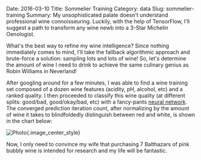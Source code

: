 Date: 2016-03-10
Title: Sommelier Training
Category: data
Slug: sommelier-training
Summary: My unsophisticated palate doesn't understand professional wine connoisseuring. Luckily, with the help of TensorFlow, I'll suggest a path to transform any wine newb into a 3-Star Michelin Oenologist.  
 
What's the best way to refine my wine intelligence? Since nothing immediately comes to mind, I'll take the fallback 
algorithmic approach and brute-force a solution: sampling lots and lots of wine! So, let's determine the amount 
of wine I need to drink to achieve the same culinary genius as Robin Williams in Neverland!

After googling around for a few minutes, I was able to find a wine training set composed of a dozen wine features 
(acidity, pH, alcohol, etc) and a ranked quality. I then proceeded to classify this wine quality (at different splits: good/bad, good/okay/bad, etc) 
with a fancy-pants <a href=https://github.com/chrisvmiller/analytics/blob/master/sommelier_training/WineClassifier.ipynb>neural network</a>. 
The converged prediction iteration count, after normalizing by the amount of wine it takes to blindfoldedly distinguish 
between red and white, is shown in the chart below: 
 
![Photo]({attach}/assets/data/2016/sommelier-training.png){.image_center_style}

Now, I only need to convince my wife that purchasing 7 Balthazars of pink bubbly wine is intended for research 
and my life will be fantastic.
